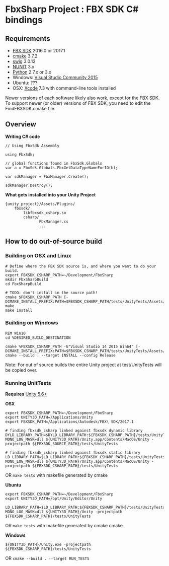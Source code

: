 # FbxSharp Project : FBX SDK C# bindings

## Requirements

* [FBX SDK](http://www.autodesk.com/products/fbx/overview) 2016.0 or 2017.1
* [cmake](https://cmake.org/download/) 3.7.2
* [swig](http://www.swig.org/download.html) 3.0.12
* [NUNIT](http://www.nunit.org/) 3.x
* [Python](https://www.python.org/downloads/) 2.7.x or 3.x
* Windows: [Visual Studio Community 2015](https://www.visualstudio.com/downloads/)
* Ubuntu: ???
* OSX: [Xcode](https://developer.apple.com/xcode/features/) 7.3 with command-line tools installed

Newer versions of each software likely also work, except for the FBX SDK. To support newer (or older) versions of FBX SDK, you need to edit the FindFBXSDK.cmake file.

## Overview

**Writing C# code**
```
// Using FbxSdk Assembly

using FbxSdk;

// global functions found in FbxSdk.Globals
var a = FbxSdk.Globals.FbxGetDataTypeNameForIO(b);

var sdkManager = FbxManager.Create();

sdkManager.Destroy();
```

**What gets installed into your Unity Project**
```
{unity_project}/Assets/Plugins/
    fbxsdk/
        libfbxsdk_csharp.so
        csharp/
               FbxManager.cs
               ...
```               

## How to do out-of-source build

### Building on OSX and Linux
```
# Define where the FBX SDK source is, and where you want to do your build.
export FBXSDK_CSHARP_PATH=~/Development/FbxSharp
mkdir FbxSharpBuild
cd FbxSharpBuild

# TODO: don't install in the source path!
cmake $FBXSDK_CSHARP_PATH [-DCMAKE_INSTALL_PREFIX:PATH=$FBXSDK_CSHARP_PATH/tests/UnityTests/Assets/Plugins]
make 
make install
```

### Building on Windows 
```
REM Win10
cd %DESIRED_BUILD_DESTINATION

cmake %FBXSDK_CSHARP_PATH -G"Visual Studio 14 2015 Win64" [-DCMAKE_INSTALL_PREFIX:PATH=$FBXSDK_CSHARP_PATH/tests/UnityTests/Assets/Plugins]
cmake --build . --target INSTALL --config Release
```

Note: For out of source builds the entire Unity project at test/UnityTests will be copied over.

### Running UnitTests

**Requires** [Unity 5.6+](https://store.unity.com/)

**OSX**
```
export FBXSDK_CSHARP_PATH=~/Development/FbxSharp
export UNITY3D_PATH=/Applications/Unity
export FBXSDK_PATH=/Applications/Autodesk/FBX\ SDK/2017.1

# finding fbxsdk_csharp linked against fbxsdk dynamic library
DYLD_LIBRARY_PATH=$DYLD_LIBRARY_PATH:${FBXSDK_CSHARP_PATH}/tests/UnityTests/Assets/Plugins/fbxsdk:${FBXSDK_PATH}/lib/clang/release MONO_LOG_MASK=dll ${UNITY3D_PATH}/Unity.app/Contents/MacOS/Unity -projectpath ${FBXSDK_SOURCE_PATH}/tests/UnityTests

# finding fbxsdk_csharp linked against fbxsdk static library
LD_LIBRARY_PATH=$LD_LIBRARY_PATH:${FBXSDK_CSHARP_PATH}/tests/UnityTests/Assets/Plugins/fbxsdk MONO_LOG_MASK=dll ${UNITY3D_PATH}/Unity.app/Contents/MacOS/Unity -projectpath ${FBXSDK_CSHARP_PATH}/tests/UnityTests
```

OR `make tests` with makefile generated by cmake

**Ubuntu**

```
export FBXSDK_CSHARP_PATH=~/Development/FbxSharp
export UNITY3D_PATH=/opt/Unity/Editor/Unity

LD_LIBRARY_PATH=$LD_LIBRARY_PATH:${FBXSDK_CSHARP_PATH}/tests/UnityTests/Assets/Plugins/fbxsdk MONO_LOG_MASK=dll ${UNITY3D_PATH}/Unity -projectpath ${FBXSDK_CSHARP_PATH}/tests/UnityTests
```

OR `make tests` with makefile generated by cmake cmake

**Windows**

```
${UNITY3D_PATH}/Unity.exe -projectpath ${FBXSDK_CSHARP_PATH}/tests/UnityTests
```

OR `cmake --build . --target RUN_TESTS`